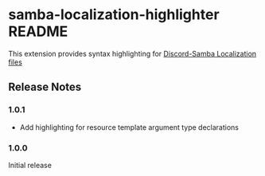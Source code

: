 # samba-localization-highlighter README

This extension provides syntax highlighting for [Discord-Samba Localization files](https://discord-samba.github.io/localization)

## Release Notes

### 1.0.1

- Add highlighting for resource template argument type declarations

### 1.0.0

Initial release
